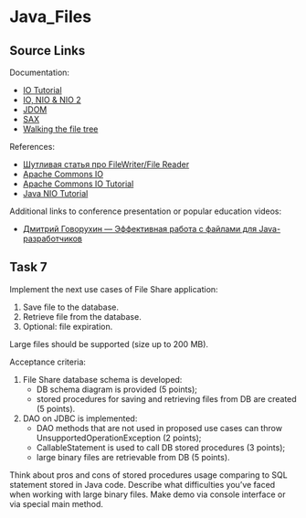 # Java_Files

## Source Links

Documentation:

* <a href="https://docs.oracle.com/javase/tutorial/essential/io/file.html">IO Tutorial</a>
* <a href="https://docs.oracle.com/javase/8/docs/technotes/guides/io/index.html">IO, NIO & NIO 2</a>
* <a href="http://www.jdom.org/">JDOM</a>
* <a href="">SAX</a>
* <a href="https://docs.oracle.com/javase/tutorial/essential/io/walk.html">Walking the file tree</a>

References:

* <a href="https://vertex-academy.com/tutorials/ru/filewriter-i-filereader/">Шутливая статья про FileWriter/File Reader</a>
* <a href="https://o7planning.org/ru/10141/java-commons-io-tutorial">Apache Commons IO</a>
* <a href="https://www.tutorialspoint.com/commons_io/commons_io_ioutils.htm">Apache Commons IO Tutorial</a>
* <a href="https://javapapers.com/java/java-nio-tutorial/">Java NIO Tutorial</a>

Additional links to conference presentation or popular education videos:

* <a href="https://www.youtube.com/watch?v=7GlMS630dt8">Дмитрий Говорухин — Эффективная работа с файлами для Java-разработчиков</a>

## Task 7

Implement the next use cases of File Share application:

1. Save file to the database.
2. Retrieve file from the database.
3. Optional: file expiration.

Large files should be supported (size up to 200 MB).

Acceptance criteria:

1. File Share database schema is developed:
    * DB schema diagram is provided (5 points);
    * stored procedures for saving and retrieving files from DB are created (5 points).
2. DAO on JDBC is implemented:
    * DAO methods that are not used in proposed use cases can throw UnsupportedOperationException (2 points);
    * CallableStatement is used to call DB stored procedures (3 points);
    * large binary files are retrievable from DB (5 points).
    
Think about pros and cons of stored procedures usage comparing to SQL statement stored in Java code. Describe what difficulties you’ve faced when working with large binary files. Make demo via console interface or via special main method.